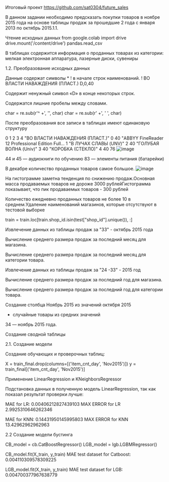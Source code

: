 Итоговый проект
https://github.com/sat0304/future_sales

В данном задании необходимо предсказать
покупки товаров в ноябре 2015 года на основе
таблицы продаж за прошедшие 2 года с января
2013 по октябрь 2015.1.1.

Чтение исходных данных
from google.colab import drive
drive.mount('/content/drive')
pandas.read_csv

В таблицах содержится информация о
проданных товарах из категории: мелкая
электронная аппаратура, лазерные диски,
сувениры

1.2. Преобразование исходных
данных

Данные содержат символы * ! в начале строк наименований.
! ВО ВЛАСТИ НАВАЖДЕНИЯ (ПЛАСТ.)
D,0,40

Содержит ненужный символ «D» в конце некоторых строк.

Содержатся лишние пробелы между словами.

char = re.sub(r'^ +', '', char)
char = re.sub(r' +', ' ', char)

После преобразования все записи в таблицах имеют одинаковую структуру

0
1
2
3
4
"ВО ВЛАСТИ НАВАЖДЕНИЯ (ПЛАСТ.)"
0 40
"ABBYY FineReader 12 Professional Edition Full... 1
"В ЛУЧАХ СЛАВЫ (UNV)"
2 40
"ГОЛУБАЯ ВОЛНА (Univ)"
3 40
"КОРОБКА (СТЕКЛО)"
4 40
76
![image](https://user-images.githubusercontent.com/73336464/219937317-7dbb6813-5d3f-4c54-bf7b-b2242116621f.png)


44 и 45 — аудиокниги по обучению
83 — элементы питания (батарейки)

В декабре количество проданных товаров самое большое.
![image](https://user-images.githubusercontent.com/73336464/219937361-40ed9fd2-c2da-4976-9fc3-a328a3bd32dc.png)


На гистограмме заметна тенденция по снижению продаж.Основная масса продаваемых товаров не дороже 3000 рублейГистограмма показывает, что пик продаваемых товаров - 300 рублей

Количество ежедневно проданных товаров не более 10 в среднем.Удаление наименований магазинов, которые отсутствуют в тестовой
выборке

train = train.loc[train.shop_id.isin(test["shop_id"].unique()), :]

Извлечение данных из таблицы продаж за "33" - октябрь 2015 года

Вычисление среднего размера продаж за последний месяц для магазина.

Вычисление среднего размера продаж за последний месяц
для категории товара.

Извлечение данных из таблицы продаж за "24 -33" - 2015 год

Вычисление среднего размера продаж за последний год для магазина.

Вычисление среднего размера продаж за последний год
для категории товара.

Создание столбца Ноябрь 2015 из значений октября 2015
+ случайные товары из средних значений

34 — ноябрь 2015 года.

Создание сводной таблицы

2.1. Создание модели

Создание обучающих и проверочных таблиц:

X = train_final.drop(columns=[('item_cnt_day',
'Nov2015')])
y = train_final[('item_cnt_day', 'Nov2015')]

Применение
LinearRegression
и
KNeighborsRegressor

Подстановка данных в полученную модель
LinearRegression, так как показал результат
проверки лучше:

MAE for LR: 0.00406212827439103
MAX ERROR for LR 2.9925310646262346

MAE for KNN: 0.14431950145995803
MAX ERROR for KNN 13.42962962962963

2.2 Создание модели бустинга

CB_model = cb.CatBoostRegressor()
LGB_model = lgb.LGBMRegressor()

CB_model.fit(X_train, y_train)
MAE test dataset for Catboost: 0.004110309578309225

LGB_model.fit(X_train, y_train)
MAE test dataset for LGB: 0.004700377967638779

